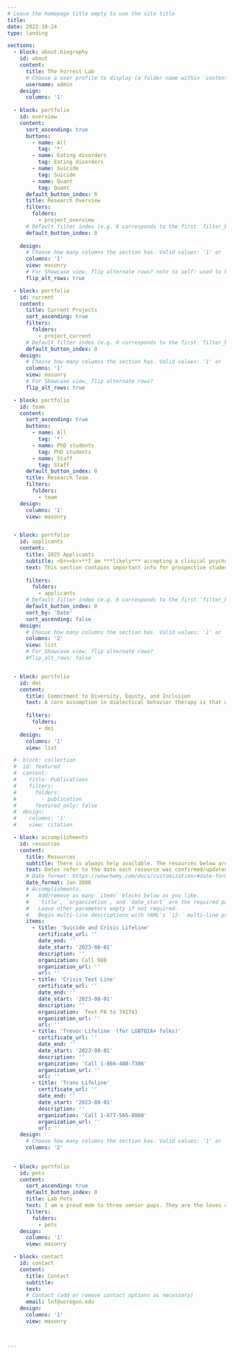 ```yaml
---
# Leave the homepage title empty to use the site title
title:
date: 2022-10-24
type: landing

sections:
  - block: about.biography
    id: about
    content:
      title: The Forrest Lab
      # Choose a user profile to display (a folder name within `content/authors/`)
      username: admin
    design:
      columns: '1'
  
  - block: portfolio
    id: overview
    content:
      sort_ascending: true
      buttons:
        - name: All
          tag: '*'
        - name: Eating disorders
          tag: Eating disorders
        - name: Suicide
          tag: Suicide
        - name: Quant
          tag: Quant
      default_button_index: 0
      title: Research Overview
      filters:
        folders:
          - project_overview
      # Default filter index (e.g. 0 corresponds to the first `filter_button` instance below).
      default_button_index: 0
     
    design:
      # Choose how many columns the section has. Valid values: '1' or '2'.
      columns: '1'
      view: masonry
      # For Showcase view, flip alternate rows? note to self: used to be in showcase view
      flip_alt_rows: true

  - block: portfolio
    id: current
    content:
      title: Current Projects
      sort_ascending: true
      filters:
        folders:
          - project_current
      # Default filter index (e.g. 0 corresponds to the first `filter_button` instance below).
      default_button_index: 0
    design:
      # Choose how many columns the section has. Valid values: '1' or '2'.
      columns: '1'
      view: masonry
      # For Showcase view, flip alternate rows?
      flip_alt_rows: true

  - block: portfolio
    id: team
    content:
      sort_ascending: true
      buttons:
        - name: All
          tag: '*'
        - name: PhD students
          tag: PhD students
        - name: Staff
          tag: Staff
      default_button_index: 0
      title: Research Team
      filters:
        folders:
          - team
    design:
      columns: '1'
      view: masonry


  - block: portfolio
    id: applicants
    content:
      title: 2025 Applicants
      subtitle: <br><br>**I am ***likely*** accepting a clinical psychology PhD student** to begin at the [University of Oregon](https://naturalsciences.uoregon.edu/psychology)in **Fall 2025** (meaning I'll review applications that are submitted 12/2024).
      text: This section contains important info for prospective students potentially interested in joning the lab. Start at the bottom and work your way up. For information on the University of Oregon's APA- and PCSAS-accredited clinical psychology PhD program, click [here](https://psychology.uoregon.edu/research/clinical-area).<br><br> Best of luck with the application process, and I genuinely look forward to reviewing your application! <br><br>
  
      filters:
        folders:
          - applicants
      # Default filter index (e.g. 0 corresponds to the first `filter_button` instance below).
      default_button_index: 0
      sort_by: 'Date'
      sort_ascending: false
    design:
      # Choose how many columns the section has. Valid values: '1' or '2'.
      columns: '2'
      view: list
      # For Showcase view, flip alternate rows?
      #flip_alt_rows: false  


  - block: portfolio
    id: dei
    content:
      title: Commitment to Diversity, Equity, and Inclusion
      text: A core assumption in dialectical behavior therapy is that we are all doing the best we can and yet “people need to do better, try harder, and be more motivated for change” (Linehan, 2015). This dialectical perspective summarizes my approach to incorporating diversity, equity, and inclusion into my research, teaching, and mentoring. <br><br>I am committed to studying and preventing suicidal thoughts and behaviors and eating disorders among minoritized groups (particularly LGBTQIA+ groups through an intersectional lens), with the goal of reducing suicide and eating disorder inequities. Once I arrive at UO, I am committed to creating partnerships with people with lived experience of suicide and eating disorders, to ensure that the research I'm leading is aligned with the needs of the communities I'm intending to serve. <br><br>In my teaching and mentoring, I am committed to participating in and facilitating discussions about privilege, power, and oppression. I am further committed to translating conversations into actions to be better allies. <br><br>Diverse perspectives benefit the entire field of psychological science. As such, I believe that the field of psychology as a whole must do better to ensure the training of individuals with identities that have been historically excluded from the field (e.g., BIPOC, LGBTQIA+). <br><br>I am committed to always being the best ally I can, and always learning and practicing to be better.
      
      filters:
        folders:
          - dei
    design:
      columns: '1'
      view: list

  #- block: collection
  #  id: featured
  #  content:
  #    title: Publications
  #    filters:
  #      folders:
  #        - publication
  #      featured_only: false
  #  design:
  #    columns: '1'
  #    view: citation

  - block: accomplishments
    id: resources
    content:
      title: Resources
      subtitle: There is always help available. The resources below are available 24 hours a day, 7 days a week, 365 days a year.
      text: Dates refer to the date each resource was confirmed/updated.
      # Date format: https://wowchemy.com/docs/customization/#date-format
      date_format: Jan 2006
      # Accomplishments.
      #   Add/remove as many `items` blocks below as you like.
      #   `title`, `organization`, and `date_start` are the required parameters.
      #   Leave other parameters empty if not required.
      #   Begin multi-line descriptions with YAML's `|2-` multi-line prefix.
      items:
        - title: 'Suicide and Crisis Lifeline'
          certificate_url: ''
          date_end: ''
          date_start: '2023-08-01'
          description: ''
          organization: Call 988
          organization_url: ''
          url: ''
        - title: 'Crisis Text Line'
          certificate_url: ''
          date_end: ''
          date_start: '2023-08-01'
          description: ''
          organization:  Text PA to 741741
          organization_url: ''
          url: ''
        - title: 'Trevor Lifeline  (for LGBTQIA+ folks)'
          certificate_url: ''
          date_end: ''
          date_start: '2023-08-01'
          description: ''
          organization: 'Call 1-866-488-7386'
          organization_url: ''
          url: ''
        - title: 'Trans Lifeline'
          certificate_url: ''
          date_end: ''
          date_start: '2023-08-01'
          description: ''
          organization: 'Call 1-877-565-8860'
          organization_url: ''
          url: ''  
    design:
      # Choose how many columns the section has. Valid values: '1' or '2'.
      columns: '2'
 

  - block: portfolio
    id: pets
    content:
      sort_ascending: true
      default_button_index: 0
      title: Lab Pets
      text: I am a proud mom to three senior pups. They are the loves of my life and a major source of my daily positive emotions. Click on the pictures to learn more about each pup. <br><br>I commit to regularly updating this page with students' pets, because who doesn't need more pictures of cute animals in their lives?!<br><br>
      filters:
        folders:
          - pets
    design:
      columns: '1'
      view: masonry

  - block: contact
    id: contact
    content:
      title: Contact
      subtitle:
      text: 
      # Contact (add or remove contact options as necessary)
      email: lnf@uoregon.edu
    design:
      columns: '1'
      view: masonry



---
```

